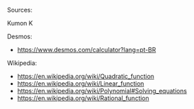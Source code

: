 Sources:

Kumon K

Desmos:
- https://www.desmos.com/calculator?lang=pt-BR

Wikipedia:
- https://en.wikipedia.org/wiki/Quadratic_function
- https://en.wikipedia.org/wiki/Linear_function
- https://en.wikipedia.org/wiki/Polynomial#Solving_equations
- https://en.wikipedia.org/wiki/Rational_function
